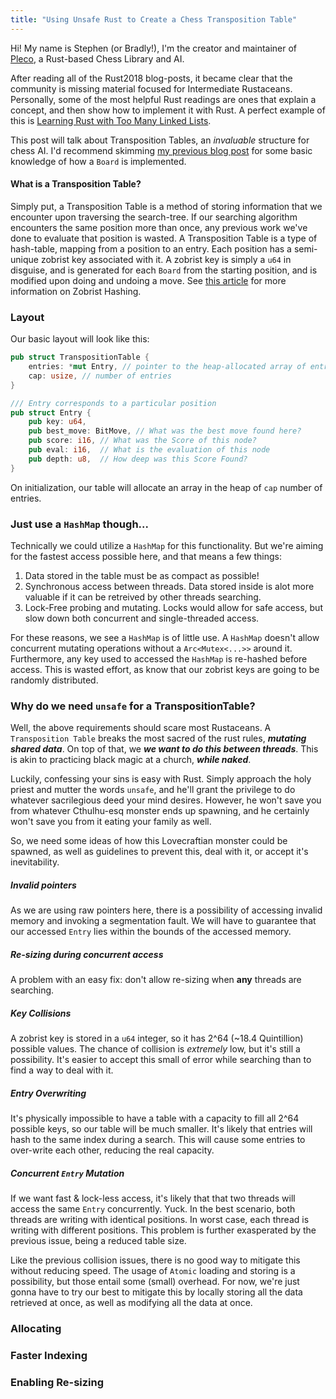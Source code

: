 ```yaml
---
title: "Using Unsafe Rust to Create a Chess Transposition Table"
---
```


Hi! My name is Stephen (or Bradly!), I'm the creator and maintainer of  
[Pleco](https://github.com/sfleischman105/Pleco), a Rust-based Chess Library and AI. 

After reading all of the Rust2018 blog-posts, it became clear that the community is missing
material focused for Intermediate Rustaceans. Personally, some of the most helpful Rust readings 
are ones that explain a concept, and then show how to implement it with Rust. A perfect example of 
this is [Learning Rust with Too Many Linked Lists](http://cglab.ca/~abeinges/blah/too-many-lists/book/).

This post will talk about Transposition Tables, an *invaluable* structure for chess AI. I'd recommend 
skimming [my previous blog post](https://sfleischman105.github.io/2017/10/26/creating-a-chess-engine.html) 
for some basic knowledge of how a `Board` is implemented.

#### What is a Transposition Table?

Simply put, a Transposition Table is a method of storing information that we encounter upon traversing
the search-tree. If our searching algorithm encounters the same position more than once, any previous 
work we've done to evaluate that position is wasted. A Transposition Table is a type of hash-table,
mapping from a position to an entry. Each position has a semi-unique zobrist key associated with it.
A zobrist key is simply a `u64` in disguise, and is generated for each `Board` from the starting position,
and is modified upon doing and undoing a move. See [this article](https://en.wikipedia.org/wiki/Zobrist_hashing)
for more information on Zobrist Hashing.

### Layout

Our basic layout will look like this:

```rust
pub struct TranspositionTable {
    entries: *mut Entry, // pointer to the heap-allocated array of entries
    cap: usize, // number of entries
}

/// Entry corresponds to a particular position
pub struct Entry {
    pub key: u64,
    pub best_move: BitMove, // What was the best move found here?
    pub score: i16, // What was the Score of this node?
    pub eval: i16,  // What is the evaluation of this node
    pub depth: u8,  // How deep was this Score Found?
}
```

On initialization, our table will allocate an array in the heap of `cap` number of entries.  

### Just use a `HashMap` though...

Technically we could utilize a `HashMap` for this functionality. But we're aiming for the fastest access
possible here, and that means a few things:
1. Data stored in the table must be as compact as possible!
2. Synchronous access between threads. Data stored inside is alot more valuable if it can be retreived by 
other threads searching.
3. Lock-Free probing and mutating. Locks would allow for safe access, but slow down both concurrent and
single-threaded access.


For these reasons, we see a `HashMap` is of little use. A `HashMap` doesn't allow concurrent mutating 
operations without a `Arc<Mutex<...>>` around it. Furthermore, any key used to accessed the `HashMap` 
is re-hashed before access. This is wasted effort, as know that our zobrist keys are going to be
randomly distributed. 

### Why do we need `unsafe` for a TranspositionTable?

Well, the above requirements should scare most Rustaceans. A `Transposition Table` breaks the most
sacred of the rust rules, *__mutating shared data__*. On top of that, we *__we want to do this 
between threads__*. This is akin to practicing black magic at a church, *__while naked__*.

Luckily, confessing your sins is easy with Rust. Simply approach the holy priest and mutter the 
words `unsafe`, and he'll grant the privilege to do whatever sacrilegious deed your mind desires. 
However, he won't save you from whatever Cthulhu-esq monster ends up spawning, and he certainly
won't save you from it eating your family as well. 

So, we need some ideas of how this Lovecraftian monster could be spawned, as well as guidelines
to prevent this, deal with it, or accept it's inevitability.

##### Invalid pointers

As we are using raw pointers here, there is a possibility of accessing invalid memory and invoking
a segmentation fault. We will have to guarantee that our accessed `Entry` lies within the bounds of
the accessed memory. 

##### Re-sizing during concurrent access

A problem with an easy fix: don't allow re-sizing when **any** threads are searching.

##### Key Collisions

A zobrist key is stored in a `u64` integer, so it has 2^64 (~18.4 Quintillion) possible values.
The chance of collision is *extremely* low, but it's still a possibility. It's easier to accept 
this small of error while searching than to find a way to deal with it.

##### Entry Overwriting

It's physically impossible to have a table with a capacity to fill all 2^64 possible keys, so
our table will be much smaller. It's likely that entries will hash to the same index during a
search. This will cause some entries to over-write each other, reducing the real capacity. 

##### Concurrent `Entry` Mutation

If we want fast & lock-less access, it's likely that that two threads will access the same 
`Entry` concurrently. Yuck. In the best scenario, both threads are writing with identical positions. 
In worst case, each thread is writing with different positions. This problem is further exasperated 
by the previous issue, being a reduced table size. 

Like the previous collision issues, there is no good way to mitigate this without reducing speed. 
The usage of `Atomic` loading and storing is a possibility, but those entail some (small) overhead.
For now, we're just gonna have to try our best to mitigate this by locally storing all the data
retrieved at once, as well as modifying all the data at once.


### Allocating



### Faster Indexing


### Enabling Re-sizing
